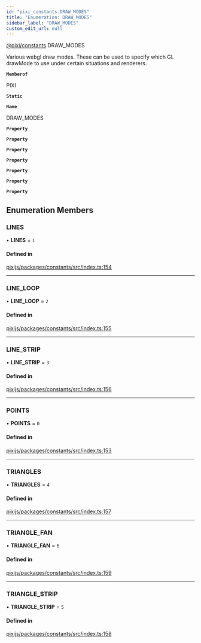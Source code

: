 ```yaml
---
id: "pixi_constants.DRAW_MODES"
title: "Enumeration: DRAW_MODES"
sidebar_label: "DRAW_MODES"
custom_edit_url: null
---
```


[@pixi/constants](../modules/pixi_constants.md).DRAW_MODES

Various webgl draw modes. These can be used to specify which GL drawMode to use
under certain situations and renderers.

**`Memberof`**

PIXI

**`Static`**

**`Name`**

DRAW_MODES

**`Property`**

**`Property`**

**`Property`**

**`Property`**

**`Property`**

**`Property`**

**`Property`**

## Enumeration Members

### LINES

• **LINES** = ``1``

#### Defined in

[pixijs/packages/constants/src/index.ts:154](https://github.com/pixijs/pixijs/blob/2194fe5c5/packages/constants/src/index.ts#L154)

___

### LINE\_LOOP

• **LINE\_LOOP** = ``2``

#### Defined in

[pixijs/packages/constants/src/index.ts:155](https://github.com/pixijs/pixijs/blob/2194fe5c5/packages/constants/src/index.ts#L155)

___

### LINE\_STRIP

• **LINE\_STRIP** = ``3``

#### Defined in

[pixijs/packages/constants/src/index.ts:156](https://github.com/pixijs/pixijs/blob/2194fe5c5/packages/constants/src/index.ts#L156)

___

### POINTS

• **POINTS** = ``0``

#### Defined in

[pixijs/packages/constants/src/index.ts:153](https://github.com/pixijs/pixijs/blob/2194fe5c5/packages/constants/src/index.ts#L153)

___

### TRIANGLES

• **TRIANGLES** = ``4``

#### Defined in

[pixijs/packages/constants/src/index.ts:157](https://github.com/pixijs/pixijs/blob/2194fe5c5/packages/constants/src/index.ts#L157)

___

### TRIANGLE\_FAN

• **TRIANGLE\_FAN** = ``6``

#### Defined in

[pixijs/packages/constants/src/index.ts:159](https://github.com/pixijs/pixijs/blob/2194fe5c5/packages/constants/src/index.ts#L159)

___

### TRIANGLE\_STRIP

• **TRIANGLE\_STRIP** = ``5``

#### Defined in

[pixijs/packages/constants/src/index.ts:158](https://github.com/pixijs/pixijs/blob/2194fe5c5/packages/constants/src/index.ts#L158)
